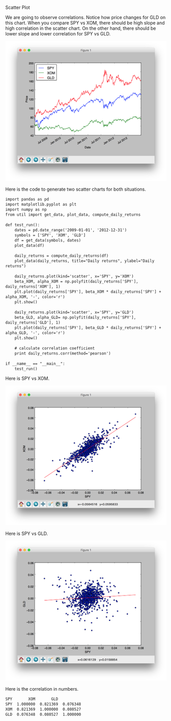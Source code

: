 Scatter Plot

We are going to observe correlations. Notice how price changes for GLD on this chart. When you compare SPY vs XOM, there should be high slope and high correlation in the scatter chart. On the other hand, there should be lower slope and lower correlation for SPY vs GLD.

![](/assets/scatter-1.png)

Here is the code to generate two scatter charts for both situations.

```
import pandas as pd
import matplotlib.pyplot as plt
import numpy as np
from util import get_data, plot_data, compute_daily_returns

def test_run():
    dates = pd.date_range('2009-01-01', '2012-12-31')
    symbols = ['SPY', 'XOM', 'GLD']
    df = get_data(symbols, dates)
    plot_data(df)

    daily_returns = compute_daily_returns(df)
    plot_data(daily_returns, title="Daily returns", ylabel="Daily returns")

    daily_returns.plot(kind='scatter', x='SPY', y='XOM')
    beta_XOM, alpha_XOM = np.polyfit(daily_returns['SPY'], daily_returns['XOM'], 1)
    plt.plot(daily_returns['SPY'], beta_XOM * daily_returns['SPY'] + alpha_XOM, '-', color='r')
    plt.show()

    daily_returns.plot(kind='scatter', x='SPY', y='GLD')
    beta_GLD, alpha_GLD= np.polyfit(daily_returns['SPY'], daily_returns['GLD'], 1)
    plt.plot(daily_returns['SPY'], beta_GLD * daily_returns['SPY'] + alpha_GLD, '-', color='r')
    plt.show()

    # calculate correlation coefficient
    print daily_returns.corr(method='pearson')

if __name__ == "__main__":
    test_run()
```

Here is SPY vs XOM.

![](/assets/scatter-high-slope-low-correlation.png)

Here is SPY vs GLD.

![](/assets/scatter-low-slope.png)

Here is the correlation in numbers.

```
SPY       XOM       GLD
SPY  1.000000  0.821369  0.076348
XOM  0.821369  1.000000  0.080527
GLD  0.076348  0.080527  1.000000
```



